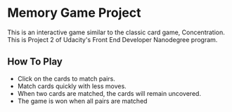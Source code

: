 # Memory Game Project

This is an interactive game similar to the classic card game, Concentration. This is Project 2 of Udacity's Front End Developer Nanodegree program.  


## How To Play
* Click on the cards to match pairs.
* Match cards quickly with less moves.
* When two cards are matched, the cards will remain uncovered.
* The game is won when all pairs are matched
